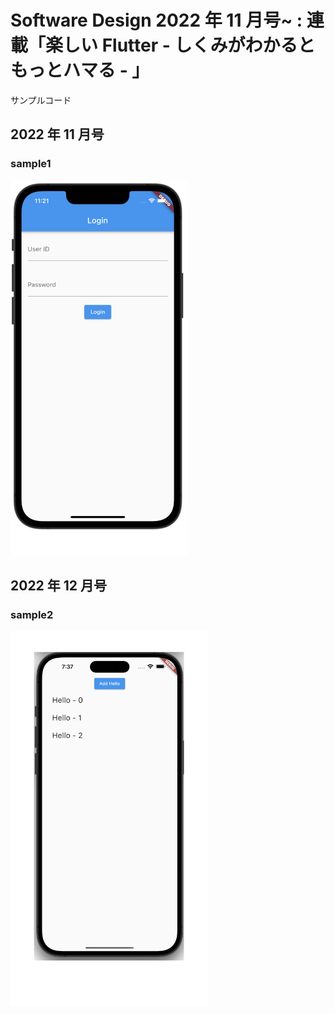 # Software Design 2022 年 11 月号~ : 連載「楽しい Flutter - しくみがわかるともっとハマる - 」

サンプルコード

## 2022 年 11 月号

### sample1

<img src="./assets/sample1.png" height="600" alt="screen capture for sample1 app." />

## 2022 年 12 月号

### sample2

<img src="./assets/sample2.png" height="600" alt="screen capture for sample2 app." />